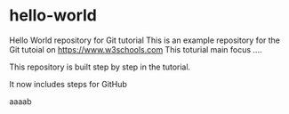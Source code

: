 # hello-world
Hello World repository for Git tutorial
This is an example repository for the Git tutoial on https://www.w3schools.com
This toturial main focus ....

This repository is built step by step in the tutorial.

It now includes steps for GitHub

aaaab
